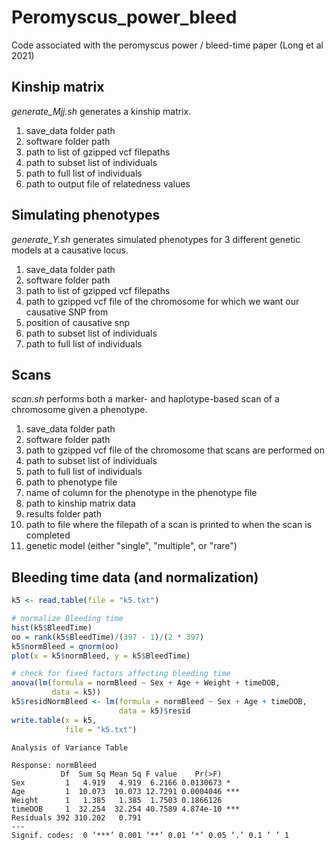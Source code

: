 # Peromyscus_power_bleed
Code associated with the peromyscus power / bleed-time paper (Long et al 2021)

## Kinship matrix
*generate_Mjj.sh* generates a kinship matrix.
1. save_data folder path
2. software folder path
3. path to list of gzipped vcf filepaths
4. path to subset list of individuals
5. path to full list of individuals
6. path to output file of relatedness values

## Simulating phenotypes
*generate_Y.sh* generates simulated phenotypes for 3 different genetic models at a causative locus.
1. save_data folder path
2. software folder path
3. path to list of gzipped vcf filepaths
4. path to gzipped vcf file of the chromosome for which we want our causative SNP from
5. position of causative snp
6. path to subset list of individuals
7. path to full list of individuals

## Scans
*scan.sh* performs both a marker- and haplotype-based scan of a chromosome given a phenotype.
1. save_data folder path
2. software folder path
3. path to gzipped vcf file of the chromosome that scans are performed on
4. path to subset list of individuals
5. path to full list of individuals
6. path to phenotype file
7. name of column for the phenotype in the phenotype file
8. path to kinship matrix data
9. results folder path
10. path to file where the filepath of a scan is printed to when the scan is completed
11. genetic model (either "single", "multiple", or "rare")

## Bleeding time data (and normalization)
```R
k5 <- read.table(file = "k5.txt")

# normalize Bleeding time
hist(k5$BleedTime)
oo = rank(k5$BleedTime)/(397 - 1)/(2 * 397)
k5$normBleed = qnorm(oo)
plot(x = k5$normBleed, y = k5$BleedTime)

# check for fixed factors affecting bleeding time
anova(lm(formula = normBleed ~ Sex + Age + Weight + timeDOB,
         data = k5))
k5$residNormBleed <- lm(formula = normBleed ~ Sex + Age + timeDOB,
                        data = k5)$resid
write.table(x = k5,
            file = "k5.txt")
```
```
Analysis of Variance Table

Response: normBleed
           Df  Sum Sq Mean Sq F value    Pr(>F)    
Sex         1   4.919   4.919  6.2166 0.0130673 *  
Age         1  10.073  10.073 12.7291 0.0004046 ***
Weight      1   1.385   1.385  1.7503 0.1866126    
timeDOB     1  32.254  32.254 40.7589 4.874e-10 ***
Residuals 392 310.202   0.791                      
---
Signif. codes:  0 ‘***’ 0.001 ‘**’ 0.01 ‘*’ 0.05 ‘.’ 0.1 ‘ ’ 1
```
